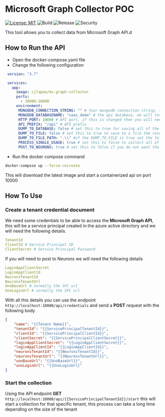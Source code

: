 # Microsoft Graph Collector POC

[![License: MIT](https://img.shields.io/badge/License-MIT-blue.svg)](https://opensource.org/licenses/MIT) ![Build](https://github.com/cjlapao/ms-graph-collector-go/workflows/Build/badge.svg) ![Release](https://github.com/cjlapao/ms-graph-collector-go/workflows/Release/badge.svg) ![Security](https://github.com/cjlapao/ms-graph-collector-go/workflows/CodeQL/badge.svg)  

This tool allows you to collect data from Microsoft Graph API.d

## How to Run the API

- Open the docker-compose.yaml file
- Change the following configuration

```yaml
 version: "3.7"

 services:
   app:
     image: cjlapao/ms-graph-collector
     ports:
       - 10000:10000
     environment:
      MONGODB_CONNECTION_STRING: "" # Your mongodb connection string, this is required
      MONGODB_DATABASENAME: "saas_demo" # the api database, we will store the credentials here
      HTTP_PORT: 10000 # API port, if this is changed then you will need to change the ports in the port section
      API_PREFIX: "/api" # API prefix
      DUMP_TO_DATABASE: false # set this to true for saving all of the graph api query results into your database
      DUMP_TO_FILE: false # set this to true to save to a file the result of the collector
      DUMP_TO_FILE_PATH: ".\\" #if the DUMP_TO_FILE is true set the folder path for the file dump, we create a file per user
      PROCESS_SINGLE_USAGE: true # set this to false to collect all of the usage in the user, slower
      POST_TO_NEURONS: true # set this to false if you do not want the result to be posted to neurons
```

- Run the docker compose command

```bash
docker-compose up --force-recreate
```

This will download the latest image and start a containerized api on port 10000

## How To Use

### Create a tenant credential document

We need some credentials to be able to access the **Microsoft Graph API**, this will be a service principal created in the azure active directory and we will need the following details.

```yaml
TenantId
ClientId # Service Principal ID
ClientSecret # Service Principal Password
```

If you will need to post to Neurons we will need the following details

```yaml
LoginAppClientSecret
LoginAppClientId
NeuronsTenantId
NeuronsTenantUrl
UnoBaseUrl # normally the SFC url
UnoLoginUrl # normally the SFC url
```

With all this details you can use the endpoint ```http://localhost:10000/api/credentials``` and send a **POST** request with the following body

```json
{
    "name": "{{Tenant Name}}",
    "tenantId": "{{ServicePrincipalTenantId}}",
    "clientId": "{{ServicePrincipalClientId}}",
    "clientSecret": "{{ServicePrincipalClientSecret}}",
    "loginAppClientSecret": "{{LoginAppClientSecret}}",
    "loginAppClientId": "{{LoginAppClientId}}",
    "neuronsTenantId": "{{NeuronsTenantId}}",
    "neuronsTenantUrl": "{{NeuronsTenantUrl}}",
    "unoBaseUrl": "{{UnoBaseUrl}}",
    "unoLoginUrl": "{{UnoLoginUrl}"
}
```

### Start the collection

Using the API endpoint **GET** ```http://localhost:10000/api/{{ServicePrincipalTenantId}}/start``` this will start a collection for that specific tenant, this process can take a long time depending on the size of the tenant